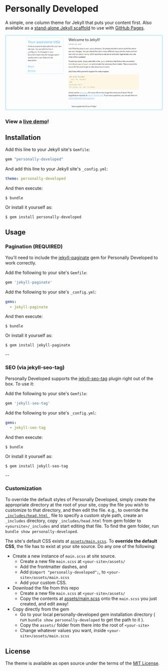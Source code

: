 # Personally Developed

A simple, one column theme for Jekyll that puts your content first. Also
available as a [stand-alone
Jekyll scaffold](https://github.com/jonathanpike/personally-developed) to use with [GitHub Pages](https://pages.github.com/).

![theme preview](/screenshot.png)

### View a [live demo](http://jonathanpike.github.io/personally-developed/)!

## Installation

Add this line to your Jekyll site's `Gemfile`:

```ruby
gem "personally-developed"
```

And add this line to your Jekyll site's `_config.yml`:

```yaml
theme: personally-developed
```

And then execute:

```
$ bundle
```

Or install it yourself as:

```
$ gem install personally-developed
```

## Usage

### Pagination (REQUIRED)

You'll need to include the [jekyll-paginate](https://github.com/jekyll/jekyll-paginate) gem for Personally Developed to work correctly. 

Add the following to your site's `Gemfile`:

```ruby
gem 'jekyll-paginate'
```

Add the following to your site's `_config.yml`:

```yml
gems:
  - jekyll-paginate
```

And then execute:

```
$ bundle
```

Or install it yourself as:

```
$ gem install jekyll-paginate
```

--

### SEO (via jekyll-seo-tag)

Personally Developed supports the [jekyll-seo-tag](https://github.com/jekyll/jekyll-seo-tag) plugin right out of the box.  To use it:

Add the following to your site's `Gemfile`:

```ruby
gem 'jekyll-seo-tag'
```

Add the following to your site's `_config.yml`:

```yml
gems:
  - jekyll-seo-tag
```

And then execute:

```
$ bundle
```

Or install it yourself as:

```
$ gem install jekyll-seo-tag
```

--

### Customization

To override the default styles of Personally Developed, simply create the appropriate directory at the root of your site, copy the file you wish to customize to that directory, and then edit the file.
e.g., to override the [`_includes/head.html `](_includes/head.html) file to specify a custom style path, create an `_includes` directory, copy `_includes/head.html` from gem folder to `<yoursite>/_includes` and start editing that file. To find the gem folder, run `bundle show personally-developed`.

The site's default CSS exists at [`assets/main.scss`](assets/main.scss). To **override the default CSS**, the file has to exist at your site source. Do any one of the following:
- Create a new instance of `main.scss` at site source.
  - Create a new file `main.scss` at `<your-site>/assets/`
  - Add the frontmatter dashes, and
  - Add `@import "personally-developed";`, to `<your-site>/assets/main.scss`
  - Add your custom CSS.
- Download the file from this repo
  - Create  a new file `main.scss` at `<your-site>/assets/`
  - Copy the contents at [assets/main.scss](assets/main.scss) onto the `main.scss` you just created, and edit away!
- Copy directly from the gem
  - Go to your local personally-developed gem installation directory ( run `bundle show personally-developed` to get the path to it ).
  - Copy the `assets/` folder from there into the root of `<your-site>`
  - Change whatever values you want, inside `<your-site>/assets/main.scss`

## License

The theme is available as open source under the terms of the [MIT License](https://opensource.org/licenses/MIT).

